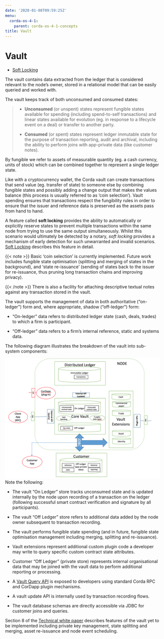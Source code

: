 ```yaml
---
date: '2020-01-08T09:59:25Z'
menu:
  corda-os-4-1:
    parent: corda-os-4-1-concepts
title: Vault
---
```



# Vault


* [Soft Locking](soft-locking.md)


The vault contains data extracted from the ledger that is considered relevant to the node’s owner, stored in a relational model
            that can be easily queried and worked with.

The vault keeps track of both unconsumed and consumed states:

> 
> 
> * **Unconsumed** (or unspent) states represent fungible states available for spending (including spend-to-self transactions)
>                         and linear states available for evolution (eg. in response to a lifecycle event on a deal) or transfer to another party.
> 
> 
> * **Consumed** (or spent) states represent ledger immutable state for the purpose of transaction reporting, audit and archival, including the ability to perform joins with app-private data (like customer notes).
> 
> 
By fungible we refer to assets of measurable quantity (eg. a cash currency, units of stock) which can be combined
            together to represent a single ledger state.

Like with a cryptocurrency wallet, the Corda vault can create transactions that send value (eg. transfer of state) to
            someone else by combining fungible states and possibly adding a change output that makes the values balance (this
            process is usually referred to as ‘coin selection’). Vault spending ensures that transactions respect the fungibility
            rules in order to ensure that the issuer and reference data is preserved as the assets pass from hand to hand.

A feature called **soft locking** provides the ability to automatically or explicitly reserve states to prevent
            multiple transactions within the same node from trying to use the same output simultaneously. Whilst this scenario would
            ultimately be detected by a notary, *soft locking* provides a mechanism of early detection for such unwarranted and
            invalid scenarios. [Soft Locking](soft-locking.md) describes this feature in detail.


{{< note >}}
Basic ‘coin selection’ is currently implemented. Future work includes fungible state optimisation (splitting and
                merging of states in the background), and ‘state re-issuance’ (sending of states back to the
                issuer for re-issuance, thus pruning long transaction chains and improving privacy).

{{< /note >}}
There is also a facility for attaching descriptive textual notes against any transaction stored in the vault.

The vault supports the management of data in both authoritative (“on-ledger”) form and, where appropriate, shadow (“off-ledger”) form:


* “On-ledger” data refers to distributed ledger state (cash, deals, trades) to which a firm is participant.


* “Off-ledger” data refers to a firm’s internal reference, static and systems data.


The following diagram illustrates the breakdown of the vault into sub-system components:

![vault](resources/vault.png "vault")Note the following:


* The vault “On Ledger” store tracks unconsumed state and is updated internally by the node upon recording of a transaction on the ledger
                    (following successful smart contract verification and signature by all participants).


* The vault “Off Ledger” store refers to additional data added by the node owner subsequent to transaction recording.


* The vault performs fungible state spending (and in future, fungible state optimisation management including merging, splitting and re-issuance).


* Vault extensions represent additional custom plugin code a developer may write to query specific custom contract state attributes.


* Customer “Off Ledger” (private store) represents internal organisational data that may be joined with the vault data to perform additional reporting or processing.


* A [Vault Query API](api-vault-query.md) is exposed to developers using standard Corda RPC and CorDapp plugin mechanisms.


* A vault update API is internally used by transaction recording flows.


* The vault database schemas are directly accessible via JDBC for customer joins and queries.


Section 8 of the [Technical white paper](_static/corda-technical-whitepaper.pdf) describes features of the vault yet to be implemented including private key management, state splitting and merging, asset re-issuance and node event scheduling.


